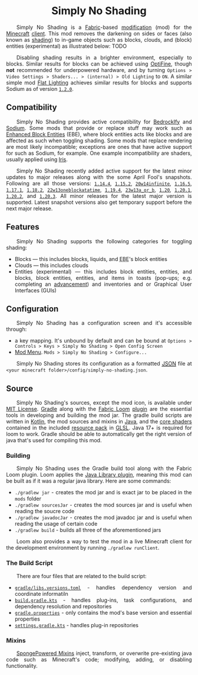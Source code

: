 <h1 align=center>Simply No Shading</h1>
<div align=justify>

&emsp;&emsp;Simply No Shading is a [Fabric]-based [modification] (<abbr>mod</abbr>) for the [Minecraft] [client]. This mod removes the darkening on sides or faces (also known as [shading]) to in-game objects such as blocks, clouds, and (block) entities (experimental) as illustrated below: TODO

&emsp;&emsp;Disabling shading results in a brighter environment, especially to blocks. Similar results for blocks can be achieved using [OptiFine], though **not** recommended for underpowered hardware, and by turning `Options > Video Settings > Shaders... > (internal) > Old Lighting` to `ON`. A similar simple mod [Flat Lighting] achieves similar results for blocks and supports Sodium as of version [`1.2.0`].

## Compatibility

&emsp;&emsp;Simply No Shading provides active compatibility for [BedrockIfy] and [Sodium]. Some mods that provide or replace stuff may work such as [Enhanced Block Entities] (<abbr>EBE</abbr>), where block entities acts like blocks and are affected as such when toggling shading. Some mods that replace rendering are most likely incompatible; exceptions are ones that have active support for such as Sodium, for example. One example incompatibility are shaders, usually applied using [Iris].

&emsp;&emsp;Simply No Shading recently added active support for the latest minor updates to major releases along with the some April Fool's snapshots. Following are all those versions: [`1.14.4`], [`1.15.2`], [`20w14infinite`], [`1.16.5`], [`1.17.1`], [`1.18.2`], [`22w13oneblockatatime`], [`1.19.4`], [`23w13a_or_b`], [`1.20`], [`1.20.1`], [`1.20.2`], and [`1.20.3`]. All minor releases for the latest major version is supported. Latest snapshot versions also get temporary support before the next major release.

## Features

&emsp;&emsp;Simply No Shading supports the following categories for toggling shading:
 - Blocks &mdash; this includes blocks, liquids, and <abbr title="Enhanced Block Entities">EBE</abbr>'s block entities
 - Clouds &mdash; this includes clouds
 - Entities (experimental) &mdash; this includes block entities, entities, and blocks, block entities, entities, and items in toasts (pop-ups; e.g. completing an [advancement]) and inventories and or Graphical User Interfaces (<abbr>GUI</abbr>s)

## Configuration

&emsp;&emsp;Simply No Shading has a configuration screen and it's accessible through:
 - a key mapping. It's unbound by default and can be bound at `Options > Controls > Keys > Simply No Shading > Open Config Screen`
 - [Mod Menu]. `Mods > Simply No Shading > Configure...`

&emsp;&emsp;Simply No Shading stores its configuration as a formatted <abbr title="JavaScript Object Notation">[JSON]</abbr> file at `<your minecraft folder>/config/simply-no-shading.json`.

## Source

&emsp;&emsp;Simply No Shading's sources, except the mod icon, is available under [MIT License]. [Gradle] along with the [Fabric Loom] [plugin] are the essential tools in developing and building the mod jar. The gradle build scripts are written in [Kotlin], the mod sources and mixins in [Java], and the [core shaders] contained in the included [resource pack] in [GLSL]. Java 17+ is required for loom to work. Gradle should be able to automatically get the right version of java that's used for compiling this mod.

### Building

&emsp;&emsp;Simply No Shading uses the Gradle build tool along with the Fabric Loom plugin. Loom applies the [Java Library plugin], meaning this mod can be built as if it was a regular java library. Here are some commands:
 - `./gradlew jar` - creates the mod jar and is exact jar to be placed in the `mods` folder
 - `./gradlew sourcesJar` - creates the mod sources jar and is useful when reading the soucre code
 - `./gradlew javadocJar` - creates the mod javadoc jar and is useful when reading the usage of certain code
 - `./gradlew build` - builds all three of the aforementioned jars

&emsp;&emsp;Loom also provides a way to test the mod in a live Minecraft client for the development environment by running `./gradlew runClient`.

### The Build Script

&emsp;&emsp;There are four files that are related to the build script:
 - [`gradle/libs.versions.toml`] - handles dependency version and coordinate informatiln
 - [`build.gradle.kts`] - handles plug-ins, task configurations, and dependency resolution and repositories
 - [`gradle.properties`] - only contains the mod's base version and essential properties
 - [`settings.gradle.kts`] - handles plug-in repositories

### Mixins

&emsp;&emsp;[SpongePowered Mixins] inject, transform, or overwrite pre-existing java code such as Minecraft's code; modifying, adding, or disabling functionality. 

[`1.14.4`]: https://minecraft.wiki/w/Java_Edition_1.14.4
[`1.15.2`]: https://minecraft.wiki/w/Java_Edition_1.15.2
[`20w14infinite`]: https://minecraft.wiki/w/Java_Edition_20w14%E2%88%9E
[`1.16.5`]: https://minecraft.wiki/w/Java_Edition_1.16.5
[`1.17.1`]: https://minecraft.wiki/w/Java_Edition_1.17.1
[`1.18.2`]: https://minecraft.wiki/w/Java_Edition_1.18.2
[`22w13oneblockatatime`]: https://minecraft.wiki/w/Java_Edition_22w13oneBlockAtATime
[`1.19.4`]: https://minecraft.wiki/w/Java_Edition_1.19.4
[`23w13a_or_b`]: https://minecraft.wiki/w/Java_Edition_23w13a_or_b
[`1.20`]: https://minecraft.wiki/w/Java_Edition_1.20
[`1.20.1`]: https://minecraft.wiki/w/Java_Edition_1.20.1
[`1.20.2`]: https://minecraft.wiki/w/Java_Edition_1.20.2
[`1.20.3`]: https://minecraft.wiki/w/Java_Edition_1.20.3

[`gradle/libs.versions.toml`]: /gradle/libs.versions.toml
[`build.gradle.kts`]: /build.gradle.kts
[`gradle.properties`]: /gradle.properties
[`settings.gradle.kts`]: /settings.gradle.kts

[`1.2.0`]: https://modrinth.com/mod/flat-lighting/version/1.2.0
[advancement]: https://minecraft.wiki/w/Advancement
[BedrockIfy]: https://modrinth.com/mod/bedrockify
[client]: https://minecraft.wiki/w/Mods#Client-based
[core shaders]: https://minecraft.wiki/w/Shaders
[Enhanced Block Entities]: https://modrinth.com/mod/ebe
[Fabric]: https://fabricmc.net
[Fabric Loom]: https://github.com/FabricMC/fabric-loom
[Flat Lighting]: https://modrinth.com/mod/flat-lighting
[GLSL]: https://www.khronos.org/opengl/wiki/OpenGL_Shading_Language
[Gradle]: https://gradle.com
[Iris]: https://modrinth.com/mod/iris
[Java]: https://en.m.wikipedia.org/wiki/Java_(programming_language)
[Java Library plugin]: https://docs.gradle.org/current/userguide/java_library_plugin.html
[JSON]: https://en.m.wikipedia.org/wiki/JSON
[Kotlin]: https://kotlinlang.org/
[Minecraft]: https://minecraft.net
[MIT License]: /LICENSE
[modification]: https://minecraft.wiki/w/Mods
[Mod Menu]: https://modrinth.com/mod/modmenu
[OptiFine]: https://optifine.net
[plugin]: https://docs.gradle.org/current/userguide/plugins.html
[resource pack]: https://minecraft.wiki/w/Resource_Packs
[shading]: https://en.m.wikipedia.org/wiki/Shading
[Sodium]: https://modrinth.com/mod/sodium
[SpongePowered Mixins]: https://github.com/SpongePowered/Mixin/wiki
